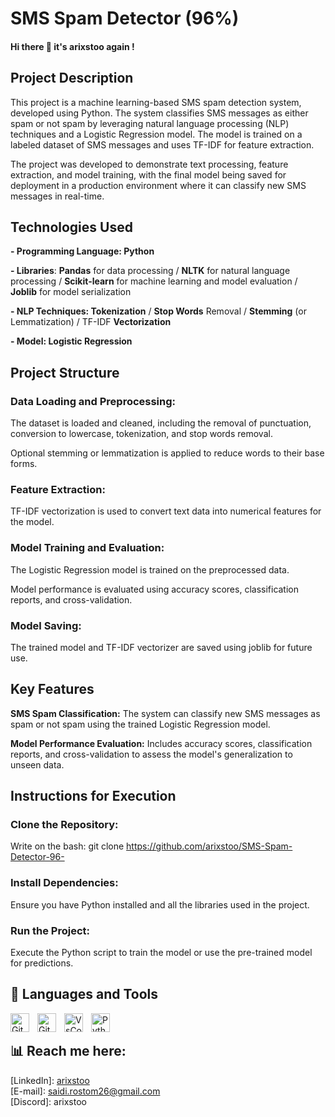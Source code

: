 # **SMS Spam Detector (96%)**

#### Hi there 👋 it's arixstoo again !
## Project Description
This project is a machine learning-based SMS spam detection system, developed using Python. The system classifies SMS messages as either spam or not spam by leveraging natural language processing (NLP) techniques and a Logistic Regression model. The model is trained on a labeled dataset of SMS messages and uses TF-IDF for feature extraction.

The project was developed to demonstrate text processing, feature extraction, and model training, with the final model being saved for deployment in a production environment where it can classify new SMS messages in real-time.



## Technologies Used
**- Programming Language: Python**

**- Libraries**: **Pandas** for data processing / **NLTK** for natural language processing / **Scikit-learn** for machine learning and model evaluation / **Joblib** for model serialization

**- NLP Techniques: Tokenization** / **Stop Words** Removal / **Stemming** (or Lemmatization) / TF-IDF **Vectorization**

**- Model: Logistic Regression**



## Project Structure

### **Data Loading and Preprocessing:**
The dataset is loaded and cleaned, including the removal of punctuation, conversion to lowercase, tokenization, and stop words removal.

Optional stemming or lemmatization is applied to reduce words to their base forms.

### **Feature Extraction:**
TF-IDF vectorization is used to convert text data into numerical features for the model.

### **Model Training and Evaluation:**
The Logistic Regression model is trained on the preprocessed data.

Model performance is evaluated using accuracy scores, classification reports, and cross-validation.

### **Model Saving:**
The trained model and TF-IDF vectorizer are saved using joblib for future use.



## Key Features
**SMS Spam Classification:** The system can classify new SMS messages as spam or not spam using the trained Logistic Regression model.

**Model Performance Evaluation:** Includes accuracy scores, classification reports, and cross-validation to assess the model's generalization to unseen data.



## Instructions for Execution
### Clone the Repository:
Write on the bash: git clone https://github.com/arixstoo/SMS-Spam-Detector-96-

### Install Dependencies:
Ensure you have Python installed and all the libraries used in the project.

### Run the Project:
Execute the Python script to train the model or use the pre-trained model for predictions.



## 🧰 Languages and Tools
        
<img align="left" alt="GitHub" width="30px" style="padding-right:10px;" src="https://cdn.jsdelivr.net/gh/devicons/devicon@latest/icons/github/github-original.svg" />
<img align="left" alt="Git" width="30px" style="padding-right:10px;" src="https://cdn.jsdelivr.net/gh/devicons/devicon/icons/git/git-original.svg" />
<img align="left" alt="VsCode" width="30px" style="padding-right:10px;" src="https://cdn.jsdelivr.net/gh/devicons/devicon@latest/icons/vscode/vscode-original.svg" />
<img align="left" alt="Python" width="30px" style="padding-right:10px;" src="https://cdn.jsdelivr.net/gh/devicons/devicon@latest/icons/python/python-original.svg" />
<br />


## 📊 Reach me here:

[LinkedIn]: <a href="https://www.linkedin.com/in/saidi-mohamed-rostom-21b3b525a/" target="_blank">arixstoo</a>
<br />
[E-mail]: saidi.rostom26@gmail.com
<br />
[Discord]: arixstoo
